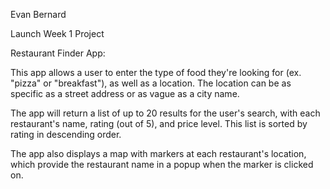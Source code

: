 Evan Bernard

Launch Week 1 Project

Restaurant Finder App:

This app allows a user to enter the type of food they're looking for (ex. "pizza" or "breakfast"), as well as a location.
The location can be as specific as a street address or as vague as a city name.

The app will return a list of up to 20 results for the user's search, with each restaurant's name, rating (out of 5), and price level.
This list is sorted by rating in descending order.

The app also displays a map with markers at each restaurant's location, which provide the restaurant name in a popup when the marker is clicked on.
